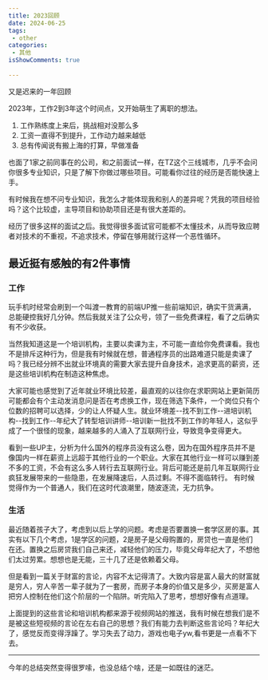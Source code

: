 ```yaml
---
title: 2023回顾
date: 2024-06-25
tags:
 - other
categories: 
 - 其他
isShowComments: true
 
---
```


又是迟来的一年回顾

2023年，工作2到3年这个时间点，又开始萌生了离职的想法。

1. 工作熟练度上来后，挑战相对没那么多  
2. 工资一直得不到提升，工作动力越来越低  
3. 总有传闻说有搬上海的打算，早做准备  

也面了1家之前同事在的公司，和之前面试一样，在TZ这个三线城市，几乎不会问你很多专业知识，只是了解下你做过哪些项目。可能看你过往的经历是否能快速上手。  

有时候我在想不问专业知识，我怎么才能体现我和别人的差异呢？凭我的项目经验吗？这个比较虚，主导项目和协助项目还是有很大差距的。

经历了很多这样的面试之后。我觉得很多面试官可能都不太懂技术，从而导致应聘者对技术的不重视，不追求技术，停留在够用就行这样一个恶性循环。

## 最近挺有感触的有2件事情

### 工作

玩手机时经常会刷到一个叫渡一教育的前端UP推一些前端知识，确实干货满满，总能硬控我好几分钟。然后我就关注了公众号，领了一些免费课程，看了之后确实有不少收获。  

当然我知道这是一个培训机构，主要以卖课为主，不可能一直给你免费课看。我也不是排斥这种行为，但是我有时候就在想，普通程序员的出路难道只能是卖课了吗？我已经分辨不出就业环境真的需要大家去提升自身技术，追求更高的薪资，还是这些培训机构在制造这种焦虑。

大家可能也感觉到了近年就业环境比较差，最直观的以往你在求职网站上更新简历可能都会有个主动发消息问是否在考虑换工作，现在筛选下条件，一个岗位只有个位数的招聘可以选择，少的让人怀疑人生。就业环境差--找不到工作--进培训机构--找到工作--年纪大了转型培训讲师--培训新一批找不到工作的年轻人，这似乎成了一个很怪的现象，越来越多的人涌入了互联网行业，导致竞争变得更大。  

看到一些UP主，分析为什么国外的程序员没有这么卷，因为在国外程序员并不是像国内一样在薪资上远超于其他行业的一个职业。大家在其他行业一样可以赚到差不多的工资，不会有这么多人转行去互联网行业。背后可能还是前几年互联网行业疯狂发展带来的一些隐患，在发展降速后，人员过剩。不得不面临转行。
有时候觉得作为一个普通人，我们在这时代浪潮里，随波逐流，无力抗争。

### 生活

最近随着孩子大了，考虑到以后上学的问题。考虑是否要置换一套学区房的事。其实有以下几个考虑，1是学区的问题，2是房子是父母购置的，房贷也一直是他们在还。置换之后房贷我们自己来还，减轻他们的压力，毕竟父母年纪大了，不想他们太过劳累。想想也是无能，三十几了还是依赖着父母。  

但是看到一篇关于财富的言论，内容不太记得清了。大致内容是富人最大的财富就是穷人，穷人辛苦一辈子就为了一套房，而房子本身的价值又是多少，买房是富人把穷人控制在他们这个阶层的一个陷阱。听完陷入了思考，想想好像有点道理。  

上面提到的这些言论和培训机构都来源于视频网站的推送，我有时候在想我们是不是被这些短视频的言论在左右自己的思想？我们有能力去判断这些言论吗？年纪大了，感觉反而变得浮躁了。学习失去了动力，游戏也电子yw,看书更是一点看不下去。

_________________
今年的总结突然变得很罗嗦，也没总结个啥，还是一如既往的迷茫。